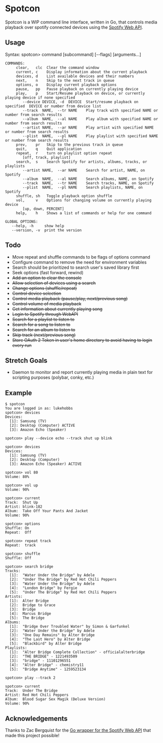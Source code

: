 # Spotcon

Spotcon is a WIP command line interface, written in Go, that controls media playback over spotify connected devices using the [Spotify Web API](https://api.spotify.com).

## Usage

Syntax: spotcon> command [subcommand] [--flags] [arguments...]

```
COMMANDS:
     clear,   clc  Clear the command window
     current, c    Display information about the current playback
     devices, d    List available devices and their numbers
     next,    n    Skip to the next track in queue
     options, o    Display current playback options
     pause,   pp   Pause playback on currently playing device
     play,    p    Start/Resume playback on device, or currently playing device if none specified
        --device DEVICE, -d  DEVICE  Start/resume playback on specified  DEVICE or number from device list
        --track  NAME,  --tr NAME    Play track with specified NAME or number from search results
        --album  NAME,  --al NAME    Play album with specified NAME or number from search results
        --artist NAME,  --ar NAME    Play artist with specified NAME or number from search results
        --plist  NAME,  --pl NAME    Play playlist with specified NAME or number from search results
     prev,    pr   Skip to the previous track in queue
     quit,    q    Quit application
     repeat,  r    turn on playlist option repeat
        [off, track, playlist] 
     search,  s    Search Spotify for artists, albums, tracks, or playlists
        --artist NAME,  --ar NAME    Search for artist, NAME, on Spotify
        --album  NAME,  --al NAME    Search albums, NAME, on Spotify
        --track  NAME,  --tr NAME    Search tracks, NAME, on Spotify
        --plist  NAME,  --pl NAME    Search playlists, NAME, on Spotify
     shuffle, sh   Toggle playback option shuffle
     vol,     v    Options for changing volume on currently playing device
        [up, down, PERCENT]        
     help,    h    Shows a list of commands or help for one command

GLOBAL OPTIONS:
   --help, -h     show help
   --version, -v  print the version
```

## Todo

- Move repeat and shuffle commands to be flags of options command
- Configure command to remove the need for environment variables
- Search should be prioritized to search user's saved library first
- Seek options (fast forward, rewind)
- ~~Add an option to clear the console~~
- ~~Allow selection of devices using a search~~
- ~~Change options (shuffle/repeat)~~
- ~~Control device selection~~
- ~~Control media playback (pause/play, next/previous song)~~
- ~~Control volume of media playback~~
- ~~Get information about currently playing song~~
- ~~Login to Spotify through WebAPI~~
- ~~Search for a playlist to listen to~~
- ~~Search for a song to listen to~~
- ~~Search for an album to listen to~~
- ~~Skip track (next/previous song)~~
- ~~Store OAuth 2 Token in user's home directory to avoid having to login every run~~

## Stretch Goals

- Daemon to monitor and report currently playing media in plain text for scripting purposes (polybar, conky, etc.)

## Example

```
$ spotcon
You are logged in as: lukehobbs
spotcon> devices
Devices:
  [1]: Samsung (TV)
  [2]: Desktop (Computer) ACTIVE
  [3]: Amazon Echo (Speaker)

spotcon> play --device echo --track shut up blink

spotcon> devices
Devices:
  [1]: Samsung (TV)
  [2]: Desktop (Computer)
  [3]: Amazon Echo (Speaker) ACTIVE

spotcon> vol 80
Volume: 80%

spotcon> vol up
Volume: 90%

spotcon> current
Track:  Shut Up
Artist:	blink-182
Album:	Take Off Your Pants And Jacket
Volume: 90%

spotcon> options
Shuffle: On
Repeat:  Off

spotcon> repeat track
Repeat:  track

spotcon> shuffle
Shuffle: Off

spotcon> search bridge
Tracks: 
  [1]:	"Water Under the Bridge" by Adele
  [2]:	"Under The Bridge" by Red Hot Chili Peppers
  [3]:	"Water Under the Bridge" by Adele
  [4]:	"London Bridge" by Fergie
  [5]:	"Under The Bridge" by Red Hot Chili Peppers
Artists: 
  [1]:	Alter Bridge
  [2]:	Bridge to Grace
  [3]:	Bridge
  [4]:	Marcus Bridge
  [5]:	The Bridge
Albums: 
  [1]:	"Bridge Over Troubled Water" by Simon & Garfunkel
  [2]:	"Water Under the Bridge" by Adele
  [3]:	"One Day Remains" by Alter Bridge
  [4]:	"The Last Hero" by Alter Bridge
  [5]:	"Blackbird" by Alter Bridge
Playlists: 
  [1]:	"Alter Bridge Complete Collection" - officialalterbridge
  [2]:	"THE BRIDGE" - 1221493509
  [3]:	"bridge" - 11101296551
  [4]:	"Alter Bridge" - chemistry11
  [5]:	"Bridge Anytime" - 1259523134

spotcon> play --track 2

spotcon> current
Track:  Under The Bridge
Artist:	Red Hot Chili Peppers
Album:	Blood Sugar Sex Magik (Deluxe Version)
Volume: 90%
```


## Acknowledgements

Thanks to Zac Bergquist for the [Go wrapper for the Spotify Web API](https://github.com/zmb3/spotify) that made this project possible!
